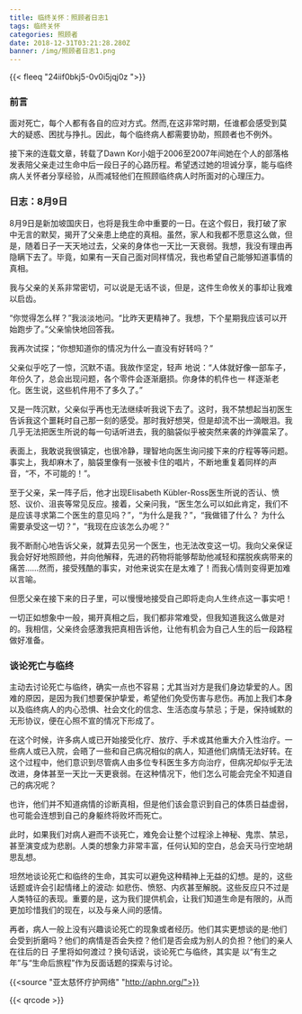 ```yaml
---
title: 临终关怀：照顾者日志1
tags: 临终关怀
categories: 照顾者
date: 2018-12-31T03:21:28.280Z
banner: /img/照顾者日志1.png
---
```

{{< fleeq "24iif0bkj5-0v0i5jqj0z ">}}
### 前言
面对死亡，每个人都有各自的应对方式。然而,在这非常时期，任谁都会感受到莫大的疑惑、困扰与挣扎。因此，每个临终病人都需要协助，照顾者也不例外。

接下来的连载文章，转载了Dawn Kor小姐于2006至2007年间她在个人的部落格发表陪父亲走过生命中后一段日子的心路历程。希望透过她的坦诚分享，能与临终病人关怀者分享经验，从而减轻他们在照顾临终病人时所面对的心理压力。

### 日志：8月9日
8月9日是新加坡国庆日，也将是我生命中重要的一日。在这个假日，我打破了家中无言的默契，揭开了父亲患上绝症的真相。虽然，家人和我都不愿意这么做，但是，随着日子一天天地过去，父亲的身体也一天比一天衰弱。我想，我没有理由再隐瞒下去了。毕竟，如果有一天自己面对同样情况，我也希望自己能够知道事情的真相。

我与父亲的关系非常密切，可以说是无话不谈，但是，这件生命攸关的事却让我难以启齿。

“你觉得怎么样？”我淡淡地问。“比昨天更精神了。我想，下个星期我应该可以开始跑步了。”父亲愉快地回答我。

我再次试探；“你想知道你的情况为什么一直没有好转吗？”

父亲似乎吃了一惊，沉默不语。我故作坚定，轻声 地说：“人体就好像一部车子，年份久了，总会出现问题，各个零件会逐渐磨损。你身体的机件也一 样逐渐老化。医生说，这些机件用不了多久了。”

又是一阵沉默，父亲似乎再也无法继续听我说下去了。这时，我不禁想起当初医生告诉我这个噩耗时自己那一刻的感受。那时我好想哭，但是却流不出一滴眼泪。我几乎无法把医生所说的每一句话听进去，我的脑袋似乎被突然来袭的炸弹震呆了。

表面上，我敢说我很镇定，也很冷静，理智地向医生询问接下来的疗程等等问题。事实上，我却麻木了，脑袋里像有一张被卡住的唱片，不断地重复着同样的声音，“不，不可能的！”。

至于父亲，呆一阵子后，他才出现Elisabeth Kübler-Ross医生所说的否认、愤怒、议价、沮丧等常见反应。接着，父亲问我，“医生怎么可以如此肯定，我们不是应该寻求第二个医生的意见吗？”，“为什么是我？”，“我做错了什么？ 为什么需要承受这一切？”，“我现在应该怎么办呢？”

我不断耐心地告诉父亲，就算去见另一个医生，也无法改变这一切。我向父亲保证我会好好地照顾他，并向他解释，先进的药物将能够帮助他减轻和摆脱疾病带来的痛苦……然而，接受残酷的事实，对他来说实在是太难了！而我心情则变得更加难以言喻。

但愿父亲在接下来的日子里，可以慢慢地接受自己即将走向人生终点这一事实吧！

一切正如想象中一般，揭开真相之后，我们都非常难受，但我知道我这么做是对的。我相信，父亲终会感激我把真相告诉他，让他有机会为自己人生的后一段路程做好准备。

### 谈论死亡与临终
主动去讨论死亡与临终，确实一点也不容易；尤其当对方是我们身边挚爱的人。困难的原因，是因为我们想要保护挚爱，希望他们免受伤害与悲伤。再加上我们本身以及临终病人的内心恐惧、社会文化的信念、生活态度与禁忌；于是，保持缄默的无形协议，便在心照不宣的情况下形成了。

在这个时候，许多病人或已开始接受化疗、放疗、手术或其他重大介入性治疗。一些病人或已入院，会晤了一些和自己病况相似的病人，知道他们病情无法好转。在这个过程中，他们意识到尽管病人由多位专科医生多方向治疗，但病况却似乎无法改进，身体甚至一天比一天更衰弱。在这种情况下，他们怎么可能会完全不知道自己的病况呢？

也许，他们并不知道病情的诊断真相，但是他们该会意识到自己的体质日益虚弱，也可能会连想到自己的身躯终将败坏而死亡。

此时，如果我们对病人避而不谈死亡，难免会让整个过程涂上神秘、鬼祟、禁忌，甚至演变成为悲剧。人类的想象力非常丰富，任何认知的空白，总会天马行空地胡思乱想。

坦然地谈论死亡和临终的生命，其实可以避免这种精神上无益的幻想。是的，这些话题或许会引起情绪上的波动: 如悲伤、愤怒、内疚甚至解脱。这些反应只不过是人类特征的表现。重要的是，这为我们提供机会，让我们知道生命是有限的，从而更加珍惜我们的现在，以及与亲人间的感情。

再者，病人一般上没有兴趣谈论死亡的现象或者经历。他们其实更想谈的是:他们会受到折磨吗？他们的病情是否会失控？他们是否会成为别人的负担？他们的亲人在往后的日 子里将如何渡过？换句话说，谈论死亡与临终，其实是 以“有生之年”与“生命后旅程”作为反面话题的探索与讨论。

{{<source "亚太慈怀疗护网络" "http://aphn.org/">}} 

{{< qrcode >}}

